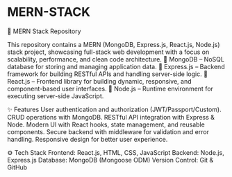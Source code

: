 # MERN-STACK
📌 MERN Stack Repository

This repository contains a MERN (MongoDB, Express.js, React.js, Node.js) stack project, showcasing full-stack web development with a focus on scalability, performance, and clean code architecture.
🔹 MongoDB – NoSQL database for storing and managing application data.
🔹 Express.js – Backend framework for building RESTful APIs and handling server-side logic.
🔹 React.js – Frontend library for building dynamic, responsive, and component-based user interfaces.
🔹 Node.js – Runtime environment for executing server-side JavaScript.

✨ Features
User authentication and authorization (JWT/Passport/Custom).
CRUD operations with MongoDB.
RESTful API integration with Express & Node.
Modern UI with React hooks, state management, and reusable components.
Secure backend with middleware for validation and error handling.
Responsive design for better user experience.

⚙️ Tech Stack
Frontend: React.js, HTML, CSS, JavaScript
Backend: Node.js, Express.js
Database: MongoDB (Mongoose ODM)
Version Control: Git & GitHub
